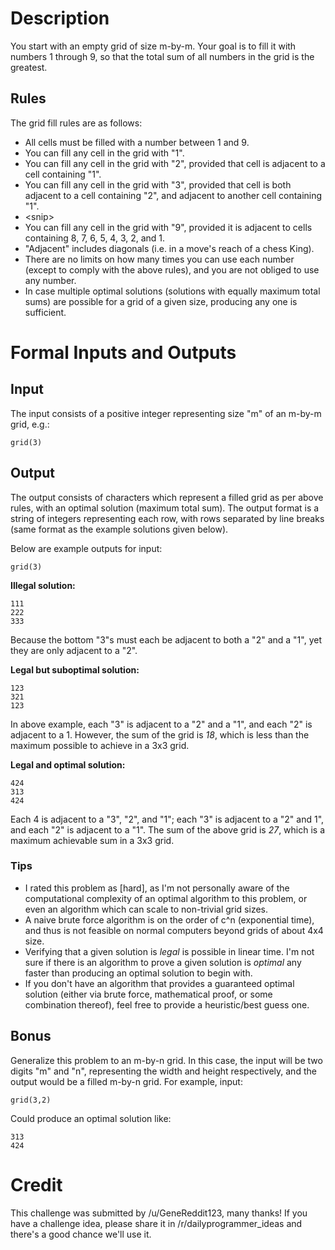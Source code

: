# Description

You start with an empty grid of size m-by-m. Your goal is to fill it with numbers 1 through 9, so that the total sum of all numbers in the grid is the greatest.

## Rules

The grid fill rules are as follows:

* All cells must be filled with a number between 1 and 9.
* You can fill any cell in the grid with "1".
* You can fill any cell in the grid with "2", provided that cell is adjacent to a cell containing "1".
* You can fill any cell in the grid with "3", provided that cell is both adjacent to a cell containing "2", and adjacent to another cell containing "1".
* &lt;snip&gt;
* You can fill any cell in the grid with "9", provided it is adjacent to cells containing 8, 7, 6, 5, 4, 3, 2, and 1.
* "Adjacent" includes diagonals (i.e. in a move's reach of a chess King).
* There are no limits on how many times you can use each number (except to comply with the above rules), and you are not obliged to use any number.
* In case multiple optimal solutions (solutions with equally maximum total sums) are possible for a grid of a given size, producing any one is sufficient.

# Formal Inputs and Outputs

## Input

The input consists of a positive integer representing size "m" of an m-by-m grid, e.g.:

    grid(3)

## Output

The output consists of characters which represent a filled grid as per above rules, with an optimal solution (maximum total sum). The output format is a string of integers representing each row, with rows separated by line breaks (same format as the example solutions given below).

Below are example outputs for input:

    grid(3)

**Illegal solution:**

    111
    222
    333

Because the bottom "3"s must each be adjacent to both a "2" and a "1", yet they are only adjacent to a "2".

**Legal but suboptimal solution:**

    123
    321
    123

In above example, each "3" is adjacent to a "2" and a "1", and each "2" is adjacent to a 1. However, the sum of the grid is *18*, which is less than the maximum possible to achieve in a 3x3 grid.

**Legal and optimal solution:**

    424
    313
    424

Each 4 is adjacent to a "3", "2", and "1"; each "3" is adjacent to a "2" and 1", and each "2" is adjacent to a "1". The sum of the above grid is *27*, which is a maximum achievable sum in a 3x3 grid.

### Tips

* I rated this problem as [hard], as I'm not personally aware of the computational complexity of an optimal algorithm to this problem, or even an algorithm which can scale to non-trivial grid sizes. 
* A naive brute force algorithm is on the order of c^n (exponential time), and thus is not feasible on normal computers beyond grids of about 4x4 size. 
* Verifying that a given solution is *legal* is possible in linear time. I'm not sure if there is an algorithm to prove a given solution is *optimal* any faster than producing an optimal solution to begin with.
* If you don't have an algorithm that provides a guaranteed optimal solution (either via brute force, mathematical proof, or some combination thereof), feel free to provide a heuristic/best guess one.

## Bonus

Generalize this problem to an m-by-n grid. In this case, the input will be two digits "m" and "n", representing the width and height respectively, and the output would be a filled m-by-n grid. For example, input:

    grid(3,2)

Could produce an optimal solution like:

    313
    424

# Credit

This challenge was submitted by /u/GeneReddit123, many thanks! If you have a challenge idea, please share it in /r/dailyprogrammer_ideas and there's a good chance we'll use it.